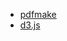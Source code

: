 - [pdfmake](https://github.com/wonism/TIL/tree/master/front-end/libraries/pdfmake.md)
- [d3.js](https://github.com/wonism/TIL/tree/master/front-end/libraries/d3/)

